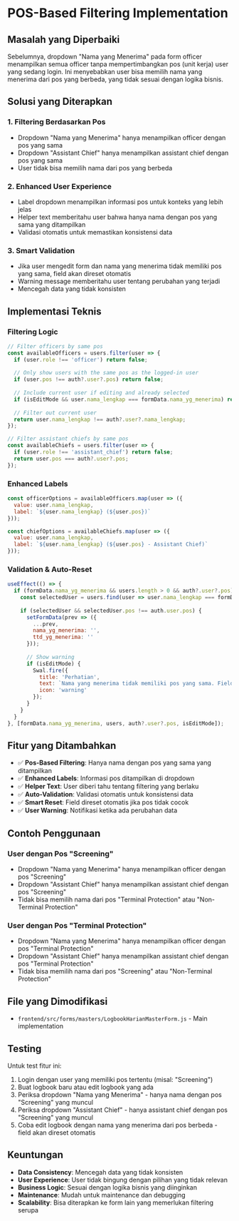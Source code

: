 # POS-Based Filtering Implementation

## Masalah yang Diperbaiki

Sebelumnya, dropdown "Nama yang Menerima" pada form officer menampilkan semua officer tanpa mempertimbangkan pos (unit kerja) user yang sedang login. Ini menyebabkan user bisa memilih nama yang menerima dari pos yang berbeda, yang tidak sesuai dengan logika bisnis.

## Solusi yang Diterapkan

### 1. **Filtering Berdasarkan Pos**
- Dropdown "Nama yang Menerima" hanya menampilkan officer dengan pos yang sama
- Dropdown "Assistant Chief" hanya menampilkan assistant chief dengan pos yang sama
- User tidak bisa memilih nama dari pos yang berbeda

### 2. **Enhanced User Experience**
- Label dropdown menampilkan informasi pos untuk konteks yang lebih jelas
- Helper text memberitahu user bahwa hanya nama dengan pos yang sama yang ditampilkan
- Validasi otomatis untuk memastikan konsistensi data

### 3. **Smart Validation**
- Jika user mengedit form dan nama yang menerima tidak memiliki pos yang sama, field akan direset otomatis
- Warning message memberitahu user tentang perubahan yang terjadi
- Mencegah data yang tidak konsisten

## Implementasi Teknis

### Filtering Logic
```javascript
// Filter officers by same pos
const availableOfficers = users.filter(user => {
  if (user.role !== 'officer') return false;
  
  // Only show users with the same pos as the logged-in user
  if (user.pos !== auth?.user?.pos) return false;
  
  // Include current user if editing and already selected
  if (isEditMode && user.nama_lengkap === formData.nama_yg_menerima) return true;
  
  // Filter out current user
  return user.nama_lengkap !== auth?.user?.nama_lengkap;
});

// Filter assistant chiefs by same pos
const availableChiefs = users.filter(user => {
  if (user.role !== 'assistant_chief') return false;
  return user.pos === auth?.user?.pos;
});
```

### Enhanced Labels
```javascript
const officerOptions = availableOfficers.map(user => ({
  value: user.nama_lengkap,
  label: `${user.nama_lengkap} (${user.pos})`
}));

const chiefOptions = availableChiefs.map(user => ({
  value: user.nama_lengkap,
  label: `${user.nama_lengkap} (${user.pos} - Assistant Chief)`
}));
```

### Validation & Auto-Reset
```javascript
useEffect(() => {
  if (formData.nama_yg_menerima && users.length > 0 && auth?.user?.pos) {
    const selectedUser = users.find(user => user.nama_lengkap === formData.nama_yg_menerima);
    
    if (selectedUser && selectedUser.pos !== auth.user.pos) {
      setFormData(prev => ({
        ...prev,
        nama_yg_menerima: '',
        ttd_yg_menerima: ''
      }));
      
      // Show warning
      if (isEditMode) {
        Swal.fire({
          title: 'Perhatian',
          text: `Nama yang menerima tidak memiliki pos yang sama. Field telah direset.`,
          icon: 'warning'
        });
      }
    }
  }
}, [formData.nama_yg_menerima, users, auth?.user?.pos, isEditMode]);
```

## Fitur yang Ditambahkan

- ✅ **Pos-Based Filtering**: Hanya nama dengan pos yang sama yang ditampilkan
- ✅ **Enhanced Labels**: Informasi pos ditampilkan di dropdown
- ✅ **Helper Text**: User diberi tahu tentang filtering yang berlaku
- ✅ **Auto-Validation**: Validasi otomatis untuk konsistensi data
- ✅ **Smart Reset**: Field direset otomatis jika pos tidak cocok
- ✅ **User Warning**: Notifikasi ketika ada perubahan data

## Contoh Penggunaan

### User dengan Pos "Screening"
- Dropdown "Nama yang Menerima" hanya menampilkan officer dengan pos "Screening"
- Dropdown "Assistant Chief" hanya menampilkan assistant chief dengan pos "Screening"
- Tidak bisa memilih nama dari pos "Terminal Protection" atau "Non-Terminal Protection"

### User dengan Pos "Terminal Protection"
- Dropdown "Nama yang Menerima" hanya menampilkan officer dengan pos "Terminal Protection"
- Dropdown "Assistant Chief" hanya menampilkan assistant chief dengan pos "Terminal Protection"
- Tidak bisa memilih nama dari pos "Screening" atau "Non-Terminal Protection"

## File yang Dimodifikasi

- `frontend/src/forms/masters/LogbookHarianMasterForm.js` - Main implementation

## Testing

Untuk test fitur ini:
1. Login dengan user yang memiliki pos tertentu (misal: "Screening")
2. Buat logbook baru atau edit logbook yang ada
3. Periksa dropdown "Nama yang Menerima" - hanya nama dengan pos "Screening" yang muncul
4. Periksa dropdown "Assistant Chief" - hanya assistant chief dengan pos "Screening" yang muncul
5. Coba edit logbook dengan nama yang menerima dari pos berbeda - field akan direset otomatis

## Keuntungan

- **Data Consistency**: Mencegah data yang tidak konsisten
- **User Experience**: User tidak bingung dengan pilihan yang tidak relevan
- **Business Logic**: Sesuai dengan logika bisnis yang diinginkan
- **Maintenance**: Mudah untuk maintenance dan debugging
- **Scalability**: Bisa diterapkan ke form lain yang memerlukan filtering serupa
